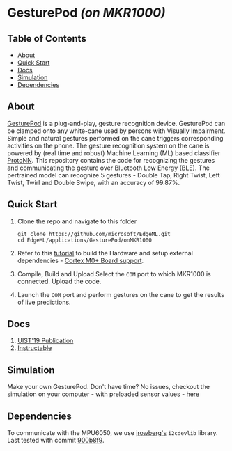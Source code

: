 GesturePod *(on MKR1000)*
=========================

## Table of Contents

- [About](#about)
- [Quick Start](#quick-start)
- [Docs](#docs)
- [Simulation](#simulation)
- [Dependencies](#dependencies)

## About

[GesturePod](https://1drv.ms/u/s!AjDloPaG_l0Et7Ikid1voOVFuI116Q) is a plug-and-play, gesture recognition device. GesturePod can be clamped onto any white-cane used by persons with Visually Impairment. Simple and natural gestures performed on the cane triggers corresponding activities on the phone. The gesture recognition system on the cane is powered by (real time and robust) Machine Learning (ML) based classifier [ProtoNN](https://github.com/Microsoft/EdgeML/blob/master/docs/publications/ProtoNN.pdf). This repository contains the code for recognizing the gestures and communicating the gesture over Bluetooth Low Energy (BLE). The pertrained model can recognize 5 gestures - Double Tap, Right Twist, Left Twist, Twirl and Double Swipe, with an accuracy of 99.87%.


## Quick Start

1. Clone the repo and navigate to this folder
	```
	git clone https://github.com/microsoft/EdgeML.git
	cd EdgeML/applications/GesturePod/onMKR1000
	```
2. Refer to this [tutorial](https://microsoft.github.io/EdgeML/Projects/GesturePod/instructable.html) to build the Hardware and setup external dependencies - [Cortex M0+ Board support](https://www.hackster.io/charifmahmoudi/arduino-mkr1000-getting-started-08bb4a).
		
3. Compile, Build and Upload
	Select the ```COM``` port to which MKR1000 is connected.
	Upload the code.

4. Launch the ```COM``` port and perform gestures on the cane to get the results of live predictions.

## Docs
1. [UIST'19 Publication](https://github.com/microsoft/EdgeML/blob/master/docs/publications/GesturePod-UIST19.pdf)
2. [Instructable](https://microsoft.github.io/EdgeML/Projects/GesturePod/instructable.html)

## Simulation
Make your own GesturePod. Don't have time? No issues, checkout the simulation on your computer - with preloaded sensor values - [here](https://github.com/microsoft/EdgeML/tree/master/Applications/GesturePod/onComputer) 

## Dependencies
To communicate with the MPU6050, we use [jrowberg's](https://github.com/jrowberg/i2cdevlib) ```i2cdevlib``` library.  Last tested with commit [900b8f9](https://github.com/jrowberg/i2cdevlib/tree/900b8f959e9fa5c3126e0301f8a61d45a4ea99cc).
